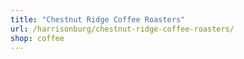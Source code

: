 ```yaml
---
title: "Chestnut Ridge Coffee Roasters"
url: /harrisonburg/chestnut-ridge-coffee-roasters/
shop: coffee
---
```

